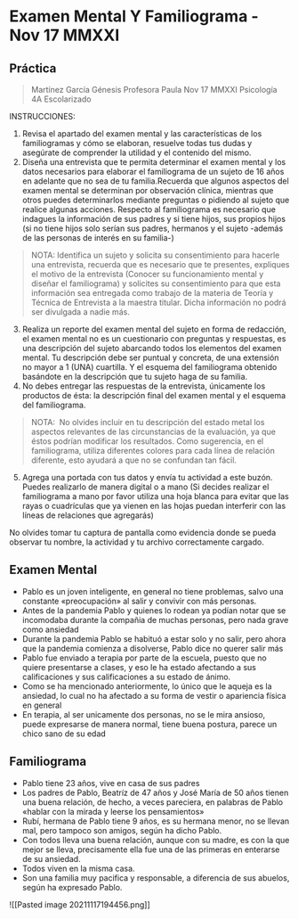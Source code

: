 # Examen Mental Y Familiograma - Nov 17 MMXXI
## Práctica
> Martínez García Génesis
> Profesora Paula
> Nov 17 MMXXI
> Psicología 4A Escolarizado

INSTRUCCIONES:

1. Revisa el apartado del examen mental y las características de los familiogramas y cómo se elaboran, resuelve todas tus dudas y asegúrate de comprender la utilidad y el contenido del mismo. 
2. Diseña una entrevista que te permita determinar el examen mental y los datos necesarios para elaborar el familiograma de un sujeto de 16 años en adelante que no sea de tu familia.Recuerda que algunos aspectos del examen mental se determinan por observación clínica, mientras que otros puedes determinarlos mediante preguntas o pidiendo al sujeto que realice algunas acciones. Respecto al familiograma es necesario que indagues la información de sus padres y si tiene hijos, sus propios hijos (si no tiene hijos solo serían sus padres, hermanos y el sujeto -además de las personas de interés en su familia-)

> NOTA: Identifica un sujeto y solicita su consentimiento para hacerle una entrevista, recuerda que es necesario que te presentes, expliques el motivo de la entrevista (Conocer su funcionamiento mental y diseñar el familiograma) y solicites su consentimiento para que esta información sea entregada como trabajo de la materia de Teoría y Técnica de Entrevista a la maestra titular. Dicha información no podrá ser divulgada a nadie más. 

3. Realiza un reporte del examen mental del sujeto en forma de redacción, el examen mental no es un cuestionario con preguntas y respuestas, es una descripción del sujeto abarcando todos los elementos del examen mental. Tu descripción debe ser puntual y concreta, de una extensión no mayor a 1 (UNA) cuartilla. Y el esquema del familiograma obtenido basándote en la descripción que tu sujeto haga de su familia. 
4. No debes entregar las respuestas de la entrevista, únicamente los productos de ésta: la descripción final del examen mental y el esquema del familiograma. 

> NOTA:  No olvides incluir en tu descripción del estado metal los aspectos relevantes de las circunstancias de la evaluación, ya que éstos podrían modificar los resultados. Como sugerencia, en el familiograma, utiliza diferentes colores para cada línea de relación diferente, esto ayudará a que no se confundan tan fácil.

5. Agrega una portada con tus datos y envía tu actividad a este buzón. Puedes realizarlo de manera digital o a mano (Si decides realizar el familiograma a mano por favor utiliza una hoja blanca para evitar que las rayas o cuadrículas que ya vienen en las hojas puedan interferir con las líneas de relaciones que agregarás) 

No olvides tomar tu captura de pantalla como evidencia donde se pueda observar tu nombre, la actividad y tu archivo correctamente cargado.

## Examen Mental
- Pablo es un joven inteligente, en general no tiene problemas, salvo una constante «preocupación» al salir y convivir con más personas.
- Antes de la pandemia Pablo y quienes lo rodean ya podían notar que se incomodaba durante la compañia de muchas personas, pero nada grave como ansiedad
- Durante la pandemia Pablo se habituó a estar solo y no salir, pero ahora que la pandemia comienza a disolverse, Pablo dice no querer salir más
- Pablo fue enviado a terapia por parte de la escuela, puesto que no quiere presentarse a clases, y eso le ha estado afectando a sus calificaciones y sus calificaciones a su estado de ánimo.
- Como se ha mencionado anteriormente, lo único que le aqueja es la ansiedad, lo cual no ha afectado a su forma de vestir o apariencia física en general
- En terapia, al ser unicamente dos personas, no se le mira ansioso, puede expresarse de manera normal, tiene buena postura, parece un chico sano de su edad

## Familiograma
- Pablo tiene 23 años, vive en casa de sus padres
- Los padres de Pablo, Beatríz de 47 años y José María de 50 años tienen una buena relación, de hecho, a veces pareciera, en palabras de Pablo «hablar con la mirada y leerse los pensamientos»
- Rubí, hermana de Pablo tiene 9 años, es su hermana menor, no se llevan mal, pero tampoco son amigos, según ha dicho Pablo.
- Con todos lleva una buena relación, aunque con su madre, es con la que mejor se lleva, precisamente ella fue una de las primeras en enterarse de su ansiedad.
- Todos viven en la misma casa.
- Son una familia muy pacifica y responsable, a diferencia de sus abuelos, según ha expresado Pablo.

![[Pasted image 20211117194456.png]]
